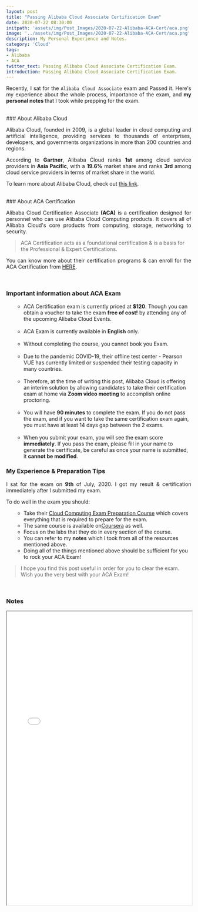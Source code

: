 ```yaml
---
layout: post
title: "Passing Alibaba Cloud Associate Certification Exam"
date: 2020-07-22 08:30:00
initpath: 'assets/img/Post_Images/2020-07-22-Alibaba-ACA-Cert/aca.png'
image: '../assets/img/Post_Images/2020-07-22-Alibaba-ACA-Cert/aca.png'
description: My Personal Experience and Notes.
category: 'Cloud'
tags:
- Alibaba
- ACA
twitter_text: Passing Alibaba Cloud Associate Certification Exam.
introduction: Passing Alibaba Cloud Associate Certification Exam.
---
```

<p align="justify">Recently, I sat for the <code>Alibaba Cloud Associate</code> exam and Passed it. Here's my experience about the whole process, importance of the exam, and<b> my personal notes </b> that I took while prepping for the exam.</p>


<br>
### About Alibaba Cloud

<p align="justify">Alibaba Cloud, founded in 2009, is a global leader in cloud computing and artificial intelligence, providing services to thousands of enterprises, developers, and governments organizations in more than 200 countries and regions.
</p>

<p align="justify">According to <b>Gartner</b>, Alibaba Cloud ranks <b>1st</b> among cloud service providers in <b>Asia Pacific</b>, with a <b>19.6%</b> market share and ranks <b>3rd</b> among cloud service providers in terms of market share in the world.
</p>

<p align="justify">To learn more about Alibaba Cloud, check out <a href="https://www.alibabacloud.com/about">this link</a>.</p>

<br>
### About ACA Certification

<p align="justify">Alibaba Cloud Certification Associate <b>(ACA)</b> is a certification designed for personnel who can use Alibaba Cloud Computing products. It covers all of Alibaba Cloud's core products from computing, storage, networking to security.
</p>

> ACA Certification acts as a foundational certification & is a basis for the Professional & Expert Certifications.


<p align="justify">You can know more about their certification programs & can enroll for the ACA Certification from <a href="https://edu.alibabacloud.com/certification">HERE</a>.
</p>

<br>

### Important information about ACA Exam

<ul><ul>

<li>ACA Certification exam is currently priced at <b>$120</b>. Though you can obtain a voucher to take the exam <b>free of cost!</b> by attending any of the upcoming Alibaba Cloud Events.</li>
<br>
<li>ACA Exam is currently available in <b>English</b> only.</li>
<br>
<li>Without completing the course, you cannot book you Exam. </li>
<br>
<li>Due to the pandemic COVID-19, their offline test center - Pearson VUE has currently limited or suspended their testing capacity in many countries.</li>
<br>
<li>Therefore, at the time of writing this post, Alibaba Cloud is offering an interim solution by allowing candidates to take their certification exam at home via <b>Zoom video meeting</b> to accomplish online proctoring.</li>
<br>
<li>You will have <b>90 minutes</b> to complete the exam. If you do not pass the exam, and if you want to take the same certification exam again, you must have at least 14 days gap between the 2 exams.</li>
<br>
<li>When you submit your exam, you will see the exam score <b>immediately</b>. If you pass the exam, please fill in your name to generate the certificate, be careful as once your name is submitted, it <b>cannot be modified</b>.</li>

</ul></ul>


### My Experience & Preparation Tips

<p align="justify"> I sat for the exam on <b>9th</b> of July, 2020. I got my result & certification immediately after I submitted my exam.
 </p>

To do well in the exam you should:

<ul><ul>
<li>Take their <a href="https://edu.alibabacloud.com/certification/clouder_acacloudcomputing">Cloud Computing Exam Preparation Course</a> which covers everything that is required to prepare for the exam.</li>

<li>The same course is available on<a href="https://www.coursera.org/learn/alibaba-cloud-computing">Coursera</a> as well.</li>

<li>Focus on the labs that they do in every section of the course.</li>

<li>You can refer to my <b>notes</b> which I took from all of the resources mentioned above.</li>

<li>Doing all of the things mentioned above should be sufficient for you to rock your ACA Exam!</li>
</ul></ul>


> I hope you find this post useful in order for you to clear the exam. Wish you the very best with your ACA Exam!

<br>

### Notes

<iframe src="../assets/pdf/AlibabaACANotesByAjinkya.pdf" width="100%" height="800rem"></iframe>
